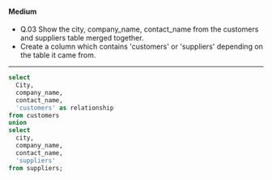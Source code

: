 #### Medium  
* Q.03 Show the city, company_name, contact_name from the customers and suppliers table merged together.  
* Create a column which contains 'customers' or 'suppliers' depending on the table it came from.
---
```SQL
select
  City,
  company_name,
  contact_name,
  'customers' as relationship
from customers
union
select
  city,
  company_name,
  contact_name,
  'suppliers'
from suppliers;
```
